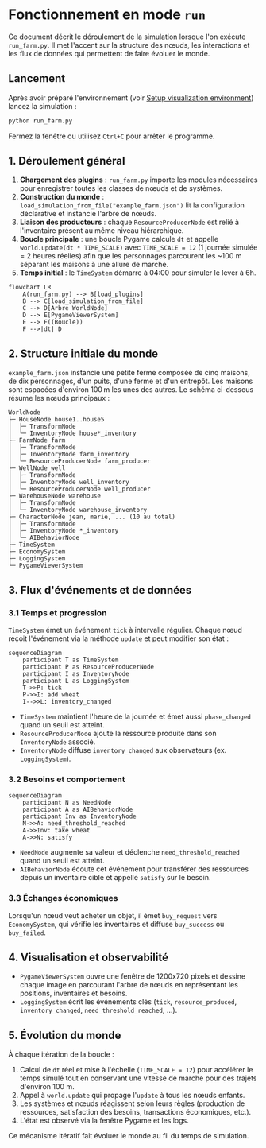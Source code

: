 # Fonctionnement en mode `run`

Ce document décrit le déroulement de la simulation lorsque l'on exécute `run_farm.py`. Il met l'accent sur la structure des nœuds, les interactions et les flux de données qui permettent de faire évoluer le monde.

## Lancement

Après avoir préparé l'environnement (voir [Setup visualization environment](setup_visualization.md)) lancez la simulation :

```bash
python run_farm.py
```

Fermez la fenêtre ou utilisez `Ctrl+C` pour arrêter le programme.

## 1. Déroulement général

1. **Chargement des plugins** : `run_farm.py` importe les modules nécessaires pour enregistrer toutes les classes de nœuds et de systèmes.
2. **Construction du monde** : `load_simulation_from_file("example_farm.json")` lit la configuration déclarative et instancie l'arbre de nœuds.
3. **Liaison des producteurs** : chaque `ResourceProducerNode` est relié à l'inventaire présent au même niveau hiérarchique.
4. **Boucle principale** : une boucle Pygame calcule `dt` et appelle `world.update(dt * TIME_SCALE)` avec `TIME_SCALE = 12` (1 journée simulée = 2 heures réelles) afin que les personnages parcourent les ~100 m séparant les maisons à une allure de marche.
5. **Temps initial** : le `TimeSystem` démarre à 04:00 pour simuler le lever à 6h.

```mermaid
flowchart LR
    A(run_farm.py) --> B[load_plugins]
    B --> C[load_simulation_from_file]
    C --> D[Arbre WorldNode]
    D --> E[PygameViewerSystem]
    E --> F((Boucle))
    F -->|dt| D
```

## 2. Structure initiale du monde

`example_farm.json` instancie une petite ferme composée de cinq maisons,
de dix personnages, d'un puits, d'une ferme et d'un entrepôt. Les maisons sont espacées d'environ 100 m les unes des autres. Le schéma ci-dessous résume les nœuds principaux :

```
WorldNode
├─ HouseNode house1..house5
│  ├─ TransformNode
│  └─ InventoryNode house*_inventory
├─ FarmNode farm
│  ├─ TransformNode
│  ├─ InventoryNode farm_inventory
│  └─ ResourceProducerNode farm_producer
├─ WellNode well
│  ├─ TransformNode
│  ├─ InventoryNode well_inventory
│  └─ ResourceProducerNode well_producer
├─ WarehouseNode warehouse
│  ├─ TransformNode
│  └─ InventoryNode warehouse_inventory
├─ CharacterNode jean, marie, ... (10 au total)
│  ├─ TransformNode
│  ├─ InventoryNode *_inventory
│  └─ AIBehaviorNode
├─ TimeSystem
├─ EconomySystem
├─ LoggingSystem
└─ PygameViewerSystem
```

## 3. Flux d'événements et de données

### 3.1 Temps et progression
`TimeSystem` émet un événement `tick` à intervalle régulier. Chaque nœud reçoit l'événement via la méthode `update` et peut modifier son état :

```mermaid
sequenceDiagram
    participant T as TimeSystem
    participant P as ResourceProducerNode
    participant I as InventoryNode
    participant L as LoggingSystem
    T->>P: tick
    P->>I: add wheat
    I-->>L: inventory_changed
```

- `TimeSystem` maintient l'heure de la journée et émet aussi `phase_changed` quand un seuil est atteint.
- `ResourceProducerNode` ajoute la ressource produite dans son `InventoryNode` associé.
- `InventoryNode` diffuse `inventory_changed` aux observateurs (ex. `LoggingSystem`).

### 3.2 Besoins et comportement

```mermaid
sequenceDiagram
    participant N as NeedNode
    participant A as AIBehaviorNode
    participant Inv as InventoryNode
    N->>A: need_threshold_reached
    A->>Inv: take wheat
    A->>N: satisfy
```

- `NeedNode` augmente sa valeur et déclenche `need_threshold_reached` quand un seuil est atteint.
- `AIBehaviorNode` écoute cet événement pour transférer des ressources depuis un inventaire cible et appelle `satisfy` sur le besoin.

### 3.3 Échanges économiques

Lorsqu'un nœud veut acheter un objet, il émet `buy_request` vers `EconomySystem`, qui vérifie les inventaires et diffuse `buy_success` ou `buy_failed`.

## 4. Visualisation et observabilité

- `PygameViewerSystem` ouvre une fenêtre de 1200x720 pixels et dessine chaque image en parcourant l'arbre de nœuds en représentant les positions, inventaires et besoins.
- `LoggingSystem` écrit les événements clés (`tick`, `resource_produced`, `inventory_changed`, `need_threshold_reached`, ...).

## 5. Évolution du monde

À chaque itération de la boucle :

1. Calcul de `dt` réel et mise à l'échelle (`TIME_SCALE = 12`) pour accélérer le temps simulé tout en conservant une vitesse de marche pour des trajets d'environ 100 m.
2. Appel à `world.update` qui propage l'`update` à tous les nœuds enfants.
3. Les systèmes et nœuds réagissent selon leurs règles (production de ressources, satisfaction des besoins, transactions économiques, etc.).
4. L'état est observé via la fenêtre Pygame et les logs.

Ce mécanisme itératif fait évoluer le monde au fil du temps de simulation.

